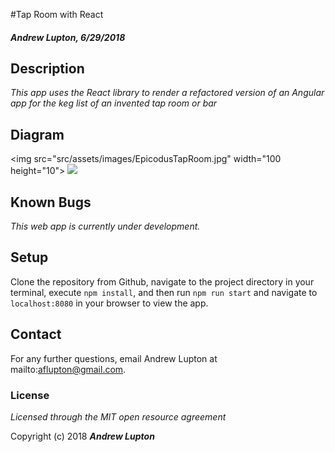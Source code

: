 #Tap Room with React
#### _Andrew Lupton, 6/29/2018_

## Description

_This app uses the React library to render a refactored version of an Angular app for the keg list of an invented tap room or bar_

## Diagram
<img src="src/assets/images/EpicodusTapRoom.jpg" width="100 height="10">
![](src/assets/images/EpicodusTapRoom.jpg)

## Known Bugs
_This web app is currently under development._

## Setup

Clone the repository from Github, navigate to the project directory in your terminal, execute `npm install`, and then run `npm run start` and navigate to `localhost:8080` in your browser to view the app.

## Contact

For any further questions, email Andrew Lupton at mailto:aflupton@gmail.com.

### License

*Licensed through the MIT open resource agreement*

Copyright (c) 2018 **_Andrew Lupton_**
